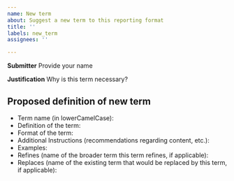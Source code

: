 ```yaml
---
name: New term
about: Suggest a new term to this reporting format
title: ''
labels: new_term
assignees: ''

---
```


**Submitter**
Provide your name

**Justification**
Why is this term necessary?

## Proposed definition of new term
* Term name (in lowerCamelCase):
* Definition of the term:
* Format of the term: 
* Additional Instructions (recommendations regarding content, etc.):
* Examples: 
* Refines (name of the broader term this term refines, if applicable):
* Replaces (name of the existing term that would be replaced by this term, if applicable):
